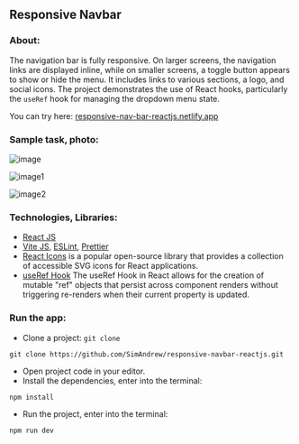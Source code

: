 ## Responsive Navbar

### About:

The navigation bar is fully responsive. On larger screens, the navigation links are displayed inline, while on smaller screens, a toggle button appears to show or hide the menu. It includes links to various sections, a logo, and social icons. The project demonstrates the use of React hooks, particularly the `useRef` hook for managing the dropdown menu state.

You can try here: [responsive-nav-bar-reactjs.netlify.app](https://responsive-nav-bar-reactjs.netlify.app/)

### Sample task, photo:

![image](https://github.com/user-attachments/assets/c48c5123-d963-4725-8481-7b70907e69dd)

![image1](https://github.com/user-attachments/assets/86811145-3f48-4c66-80da-a1fd10d50a7a)

![image2](https://github.com/user-attachments/assets/076cd080-3bfc-4ba5-9536-61b9682833d2)

### Technologies, Libraries:

- [React JS](https://react.dev/)
- [Vite JS](https://vitejs.dev/), [ESLint](https://eslint.org/), [Prettier](https://prettier.io/)
- [React Icons](https://react-icons.github.io/react-icons/) is a popular open-source library that provides a collection of accessible SVG icons for React applications.
- [useRef Hook](https://react.dev/reference/react/useRef) The useRef Hook in React allows for the creation of mutable "ref" objects that persist across component renders without triggering re-renders when their current property is updated.

### Run the app:

- Clone a project: `git clone`

```
git clone https://github.com/SimAndrew/responsive-navbar-reactjs.git
```

- Open project code in your editor.
- Install the dependencies, enter into the terminal:

```
npm install
```

- Run the project, enter into the terminal:

```
npm run dev
```